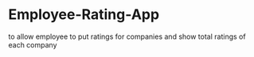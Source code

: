 # Employee-Rating-App
to allow employee to put ratings for companies and show total ratings of each company

